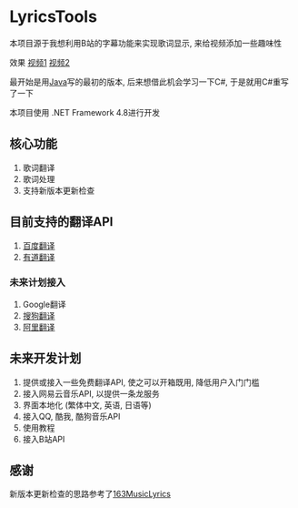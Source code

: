 # LyricsTools

本项目源于我想利用B站的字幕功能来实现歌词显示, 来给视频添加一些趣味性

效果 [视频1](https://www.bilibili.com/video/BV1h3411y7XP/) [视频2](https://www.bilibili.com/video/BV1Po4y1U7N7/)

最开始是用[Java](https://github.com/textGamex/bilibiliVideoSubtitleTool)写的最初的版本, 后来想借此机会学习一下C#, 于是就用C#重写了一下

本项目使用 .NET Framework 4.8进行开发
## 核心功能

1. 歌词翻译
2. 歌词处理
3. 支持新版本更新检查

## 目前支持的翻译API

1. [百度翻译](https://fanyi-api.baidu.com/)
2. [有道翻译](https://ai.youdao.com/)

### 未来计划接入

1. Google翻译
2. [搜狗翻译](https://deepi.sogou.com/)
3. [阿里翻译](https://translate.alibaba.com/)

## 未来开发计划

1. 提供或接入一些免费翻译API, 使之可以开箱既用, 降低用户入门门槛
2. 接入网易云音乐API, 以提供一条龙服务
3. 界面本地化 (繁体中文, 英语, 日语等)
4. 接入QQ, 酷我, 酷狗音乐API
5. 使用教程
6. 接入B站API

## 感谢

新版本更新检查的思路参考了[163MusicLyrics](https://github.com/jitwxs/163MusicLyrics)
